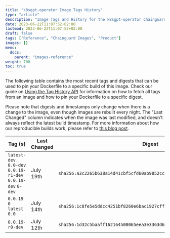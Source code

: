 ```yaml
---
title: "k8sgpt-operator Image Tags History"
type: "article"
description: "Image Tags and History for the k8sgpt-operator Chainguard Image"
date: 2023-06-22T11:07:52+02:00
lastmod: 2023-06-22T11:07:52+02:00
draft: false
tags: ["Reference", "Chainguard Images", "Product"]
images: []
menu:
  docs:
    parent: "images-reference"
weight: 700
toc: true
---
```


The following table contains the most recent tags and digests that can be used to pin your Dockerfile to a specific build of this image. Check our guide on [Using the Tag History API](/chainguard/chainguard-images/using-the-tag-history-api/) for information on how to fetch all tags from an image and how to pin your Dockerfile to a specific digest.

Please note that digests and timestamps only change when there is a change to the image, even though images are rebuilt every night. The "Last Changed" column indicates when the image was last modified, and doesn't always reflect the latest build timestamp. For more information about how our reproducible builds work, please refer to [this blog post](https://www.chainguard.dev/unchained/reproducing-chainguards-reproducible-image-builds).

| Tag (s)                                                      | Last Changed | Digest                                                                    |
|--------------------------------------------------------------|--------------|---------------------------------------------------------------------------|
|  `latest-dev` `0.0-dev` `0.0.19-r1-dev` `0.0.19-dev` `0-dev` | July 19th    | `sha256:a3c2265b638a14d41cbf5cfd60ab9852cceff475b95fe6f69f7325d500fea153` |
|  `0.0.19` `0` `latest` `0.0`                                 | July 14th    | `sha256:1c8fe5e5ddcc4251bf8260e6bac1927cfffe3034bd4df388db98e509e8a67b04` |
|  `0.0.19-r0-dev`                                             | July 12th    | `sha256:1d32c5baaff162164500065eea3e3363d6dff4f07ae256ad82fcc3d0aa761e28` |

